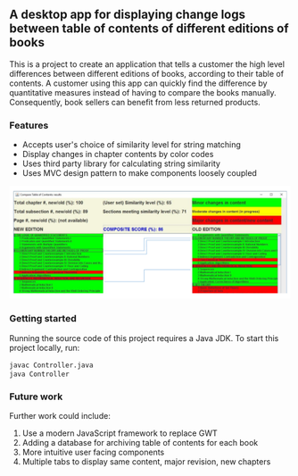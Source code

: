 ## A desktop app for displaying change logs between table of contents of different editions of books
This is a project to create an application that tells a customer the high level differences between different editions of books, according to their table of contents. A customer using this app can quickly find the difference by quantitative measures instead of having to compare the books manually.
Consequently, book sellers can benefit from less returned products. 

### Features
* Accepts user's choice of similarity level for string matching
* Display changes in chapter contents by color codes
* Uses third party library for calculating string similarity
* Uses MVC design pattern to make components loosely coupled

<p align="center">
  <img src="UI.PNG" width="800">
</p>

### Getting started
Running the source code of this project requires a Java JDK.
To start this project locally, run: 
```
javac Controller.java
java Controller
```

### Future work
Further work could include:
1. Use a modern JavaScript framework to replace GWT
2. Adding a database for archiving table of contents for each book
3. More intuitive user facing components
4. Multiple tabs to display same content, major revision, new chapters 